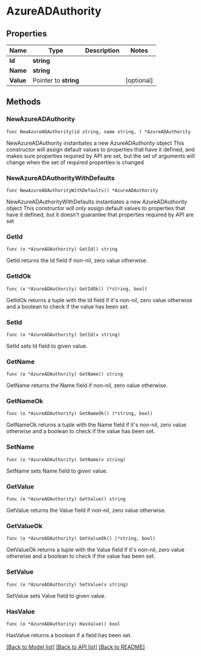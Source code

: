 # AzureADAuthority

## Properties

Name | Type | Description | Notes
------------ | ------------- | ------------- | -------------
**Id** | **string** |  | 
**Name** | **string** |  | 
**Value** | Pointer to **string** |  | [optional] 

## Methods

### NewAzureADAuthority

`func NewAzureADAuthority(id string, name string, ) *AzureADAuthority`

NewAzureADAuthority instantiates a new AzureADAuthority object
This constructor will assign default values to properties that have it defined,
and makes sure properties required by API are set, but the set of arguments
will change when the set of required properties is changed

### NewAzureADAuthorityWithDefaults

`func NewAzureADAuthorityWithDefaults() *AzureADAuthority`

NewAzureADAuthorityWithDefaults instantiates a new AzureADAuthority object
This constructor will only assign default values to properties that have it defined,
but it doesn't guarantee that properties required by API are set

### GetId

`func (o *AzureADAuthority) GetId() string`

GetId returns the Id field if non-nil, zero value otherwise.

### GetIdOk

`func (o *AzureADAuthority) GetIdOk() (*string, bool)`

GetIdOk returns a tuple with the Id field if it's non-nil, zero value otherwise
and a boolean to check if the value has been set.

### SetId

`func (o *AzureADAuthority) SetId(v string)`

SetId sets Id field to given value.


### GetName

`func (o *AzureADAuthority) GetName() string`

GetName returns the Name field if non-nil, zero value otherwise.

### GetNameOk

`func (o *AzureADAuthority) GetNameOk() (*string, bool)`

GetNameOk returns a tuple with the Name field if it's non-nil, zero value otherwise
and a boolean to check if the value has been set.

### SetName

`func (o *AzureADAuthority) SetName(v string)`

SetName sets Name field to given value.


### GetValue

`func (o *AzureADAuthority) GetValue() string`

GetValue returns the Value field if non-nil, zero value otherwise.

### GetValueOk

`func (o *AzureADAuthority) GetValueOk() (*string, bool)`

GetValueOk returns a tuple with the Value field if it's non-nil, zero value otherwise
and a boolean to check if the value has been set.

### SetValue

`func (o *AzureADAuthority) SetValue(v string)`

SetValue sets Value field to given value.

### HasValue

`func (o *AzureADAuthority) HasValue() bool`

HasValue returns a boolean if a field has been set.


[[Back to Model list]](../README.md#documentation-for-models) [[Back to API list]](../README.md#documentation-for-api-endpoints) [[Back to README]](../README.md)


